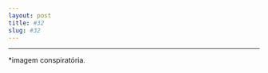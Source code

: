 ```yaml
---
layout: post
title: #32
slug: #32
---
```

---
<p class="description" style="text-align: justify;">
*imagem conspiratória.
<br>
<br>
